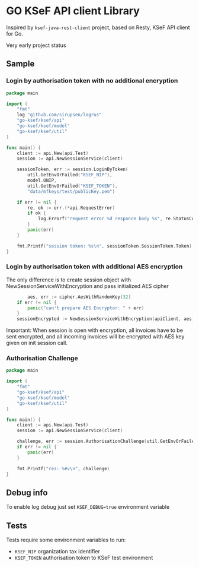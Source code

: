 # GO KSeF API client Library

Inspired by `ksef-java-rest-client` project, based on Resty, KSeF API client for Go.

Very early project status

## Sample

### Login by authorisation token with no additional encryption

````go
package main

import (
	"fmt"
	log "github.com/sirupsen/logrus"
	"go-ksef/ksef/api"
	"go-ksef/ksef/model"
	"go-ksef/ksef/util"
)

func main() {
	client := api.New(api.Test)
	session := api.NewSessionService(client)

	sessionToken, err := session.LoginByToken(
		util.GetEnvOrFailed("KSEF_NIP"), 
		model.ONIP, 
		util.GetEnvOrFailed("KSEF_TOKEN"), 
		"data/mfkeys/test/publicKey.pem")

	if err != nil {
		re, ok := err.(*api.RequestError)
		if ok {
			log.Errorf("request error %d responce body %s", re.StatusCode, re.Body)
		}
		panic(err)
	}

	fmt.Printf("session token: %s\n", sessionToken.SessionToken.Token)
}
````

### Login by authorisation token with additional AES encryption

The only difference is to create session object with NewSessionServiceWithEncryption and pass initialized AES cipher

````go
        aes, err := cipher.AesWithRandomKey(32)
	if err != nil {
		panic("can't prepare AES Encryptor: " + err)
	}
	sessionEncrypted := NewSessionServiceWithEncryption(apiClient, aes)
````

Important: When session is open with encryption, all invoices have to be sent encrypted, and all incoming invoices will 
be encrypted with AES key given on init session call.

### Authorisation Challenge

````go
package main

import (
	"fmt"
	"go-ksef/ksef/api"
	"go-ksef/ksef/model"
	"go-ksef/ksef/util"
)

func main() {
	client := api.New(api.Test)
	session := api.NewSessionService(client)

	challenge, err := session.AuthorisationChallenge(util.GetEnvOrFailed("KSEF_NIP"), model.ONIP)
	if err != nil {
		panic(err)
	}

	fmt.Printf("res: %#v\n", challenge)
}
````

## Debug info

To enable log debug just set `KSEF_DEBUG=true` environment variable

## Tests

Tests require some environment variables to run:

- `KSEF_NIP` organization tax identifier
- `KSEF_TOKEN` authorisation token to KSeF test environment